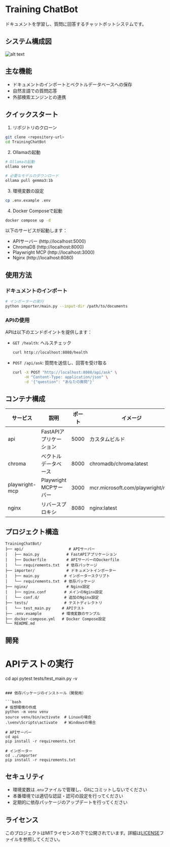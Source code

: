 # Training ChatBot

ドキュメントを学習し、質問に回答するチャットボットシステムです。

## システム構成図

![alt text](image.png)

## 主な機能

- ドキュメントのインポートとベクトルデータベースへの保存
- 自然言語での質問応答
- 外部検索エンジンとの連携

## クイックスタート

1. リポジトリのクローン
```bash
git clone <repository-url>
cd TrainingChatBot
```

2. Ollamaの起動
```bash
# Ollamaの起動
ollama serve

# 必要なモデルのダウンロード
ollama pull gemma3:1b
```

3. 環境変数の設定
```bash
cp .env.example .env
```

4. Docker Composeで起動
```bash
docker compose up -d
```

以下のサービスが起動します：
- APIサーバー (http://localhost:5000)
- ChromaDB (http://localhost:8000)
- Playwright MCP (http://localhost:3000)
- Nginx (http://localhost:8080)

## 使用方法

### ドキュメントのインポート

```bash
# インポーターの実行
python importer/main.py --input-dir /path/to/documents
```

### APIの使用

APIは以下のエンドポイントを提供します：

- `GET /health`: ヘルスチェック
  ```bash
  curl http://localhost:8080/health
  ```

- `POST /api/ask`: 質問を送信し、回答を受け取る
  ```bash
  curl -X POST "http://localhost:8080/api/ask" \
       -H "Content-Type: application/json" \
       -d '{"question": "あなたの質問"}'
  ```

## コンテナ構成

| サービス | 説明 | ポート | イメージ |
|----------|------|--------|----------|
| api | FastAPIアプリケーション | 5000 | カスタムビルド |
| chroma | ベクトルデータベース | 8000 | chromadb/chroma:latest |
| playwright-mcp | Playwright MCPサーバー | 3000 | mcr.microsoft.com/playwright/mcp |
| nginx | リバースプロキシ | 8080 | nginx:latest |

## プロジェクト構造

```
TrainingChatBot/
├── api/                    # APIサーバー
│   ├── main.py            # FastAPIアプリケーション
│   ├── Dockerfile         # APIサーバーのDockerfile
│   └── requirements.txt   # 依存パッケージ
├── importer/              # ドキュメントインポーター
│   ├── main.py           # インポータースクリプト
│   └── requirements.txt  # 依存パッケージ
├── nginx/                 # Nginx設定
│   ├── nginx.conf        # メインのNginx設定
│   └── conf.d/           # 追加のNginx設定
├── tests/                # テストディレクトリ
│   └── test_main.py     # APIテスト
├── .env.example         # 環境変数のサンプル
├── docker-compose.yml   # Docker Compose設定
└── README.md
```

## 開発

# APIテストの実行
cd api
pytest tests/test_main.py -v
```

### 依存パッケージのインストール（開発用）

```bash
# 仮想環境の作成
python -m venv venv
source venv/bin/activate  # Linuxの場合
.\venv\Scripts\activate   # Windowsの場合

# APIサーバー
cd api
pip install -r requirements.txt

# インポーター
cd ../importer
pip install -r requirements.txt
```

## セキュリティ

- 環境変数は`.env`ファイルで管理し、Gitにコミットしないでください
- 本番環境では適切な認証・認可の設定を行ってください
- 定期的に依存パッケージのアップデートを行ってください

## ライセンス

このプロジェクトはMITライセンスの下で公開されています。詳細は[LICENSE](LICENSE)ファイルを参照してください。

